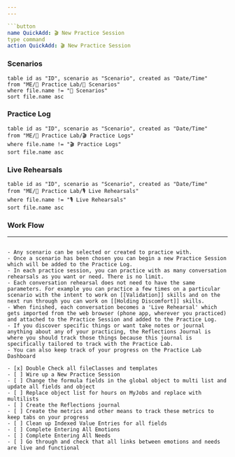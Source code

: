 ```yaml
---
---

```button
name QuickAdd: 🎬 New Practice Session
type command
action QuickAdd: 🎬 New Practice Session
```

### Scenarios
```dataview
table id as "ID", scenario as "Scenario", created as "Date/Time"
from "ME/🧪 Practice Lab/🎲 Scenarios"
where file.name != "🎲 Scenarios"
sort file.name asc 

```

### Practice Log
```dataview
table id as "ID", scenario as "Scenario", created as "Date/Time"
from "ME/🧪 Practice Lab/🎬 Practice Logs"
where file.name != "🎬 Practice Logs"
sort file.name asc 

```

### Live Rehearsals
```dataview
table id as "ID", scenario as "Scenario", created as "Date/Time"
from "ME/🧪 Practice Lab/🎙️ Live Rehearsals"
where file.name != "🎙️ Live Rehearsals"
sort file.name asc 

```

### Work Flow
---
```

- Any scenario can be selected or created to practice with.
- Once a scenario has been chosen you can begin a new Practice Session which will be added to the Practice Log. 
- In each practice session, you can practice with as many conversation rehearsals as you want or need. There is no limit. 
- Each conversation rehearsal does not need to have the same parameters. For example you can practice a few times on a particular scenario with the intent to work on [[Validation]] skills and on the next run through you can work on [[Holding Discomfort]] skills. 
- When finished, each conversation becomes a 'Live Rehearsal' which gets imported from the web browser (phone app, wherever you practiced) and attached to the Practice Session and added to the Practice Log. 
- If you discover specific things or want take notes or journal anything about any of your practicing, the Reflections Journal is where you should track those things because this journal is specifically tailored to track with the Practice Lab. 
- You can also keep track of your progress on the Practice Lab Dashboard

- [x] Double Check all fileClasses and templates
- [ ] Wire up a New Practice Session
- [ ] Change the formula fields in the global object to multi list and update all fields and object
- [ ] Replace object list for hours on MyJobs and replace with multilists
- [ ] Create the Reflections journal 
- [ ] Create the metrics and other means to track these metrics to keep tabs on your progress
- [ ] Clean up Indexed Value Entries for all fields
- [ ] Complete Entering All Emotions
- [ ] Complete Entering All Needs
- [ ] Go through and check that all links between emotions and needs are live and functional